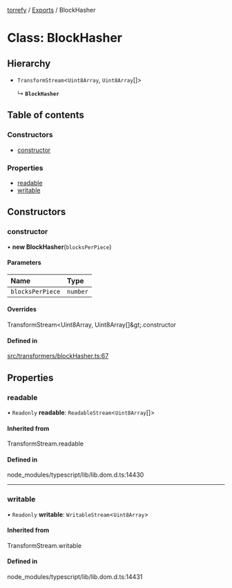 [torrefy](../README.md) / [Exports](../modules.md) / BlockHasher

# Class: BlockHasher

## Hierarchy

- `TransformStream`<`Uint8Array`, `Uint8Array`[]\>

  ↳ **`BlockHasher`**

## Table of contents

### Constructors

- [constructor](BlockHasher.md#constructor)

### Properties

- [readable](BlockHasher.md#readable)
- [writable](BlockHasher.md#writable)

## Constructors

### constructor

• **new BlockHasher**(`blocksPerPiece`)

#### Parameters

| Name | Type |
| :------ | :------ |
| `blocksPerPiece` | `number` |

#### Overrides

TransformStream&lt;Uint8Array, Uint8Array[]\&gt;.constructor

#### Defined in

[src/transformers/blockHasher.ts:67](https://github.com/Sec-ant/bepjs/blob/9d6a68a/src/transformers/blockHasher.ts#L67)

## Properties

### readable

• `Readonly` **readable**: `ReadableStream`<`Uint8Array`[]\>

#### Inherited from

TransformStream.readable

#### Defined in

node_modules/typescript/lib/lib.dom.d.ts:14430

___

### writable

• `Readonly` **writable**: `WritableStream`<`Uint8Array`\>

#### Inherited from

TransformStream.writable

#### Defined in

node_modules/typescript/lib/lib.dom.d.ts:14431
